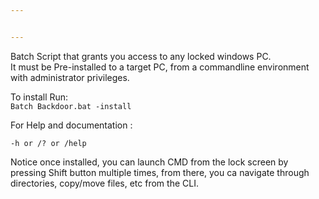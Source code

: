 ```yaml
---


---
```


<p>Batch Script that grants you access to any locked windows PC.<br>
It must be Pre-installed to a target PC, from a commandline environment with administrator privileges.</p>
<p>To install Run:<br>
<code>Batch Backdoor.bat -install</code></p>
<p>For Help and documentation :</p>
<pre class=" language-batch"><code class="prism  language-batch">-h or /? or /help
</code></pre>
<p>Notice once installed, you can launch CMD from the lock screen by pressing Shift button multiple times, from there, you ca navigate through directories, copy/move files, etc from the CLI.</p>

